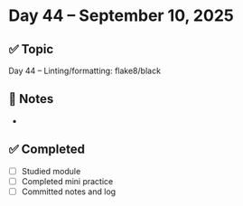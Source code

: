 # Day 44 – September 10, 2025

## ✅ Topic
Day 44 – Linting/formatting: flake8/black

## 📝 Notes
- 

## ✅ Completed
- [ ] Studied module
- [ ] Completed mini practice
- [ ] Committed notes and log
